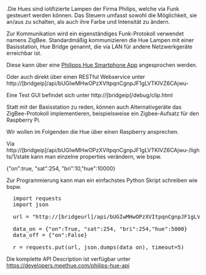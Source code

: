 <!--META {"title":"Philips Hue","tags":["hardware","introduction"],"createDate":null,"updateDate":1489778760803} -->
.Die Hues sind iotifizierte Lampen der Firma Philips, welche via Funk gesteuert werden können.
Das Steuern umfasst sowohl die Möglichkeit, sie an/aus zu schalten, als auch ihre Farbe und Intensität zu ändern.

Zur Kommunikation wird ein eigenständiges Funk-Protokoll verwendet namens ZigBee.
Standardmäßig kommunizieren die Hue Lampen mit einer Basisstation,  Hue Bridge genannt, die via LAN für andere Netzwerkgeräte erreichbar ist.

Diese kann über eine [Philipps Hue Smartphone App](http://www2.meethue.com/de-de/philipshueapp) angesprochen werden.

Oder auch direkt über einen RESTful Webservice unter http://[bridgeip]/api/bUGIwMHwOPzXVItpqnCgnpJF1gLVTKIVZ6CAjwu-

Eine Test GUI befindet sich unter http://[bridgeip]/debug/clip.html

Statt mit der Basisstation zu reden, können auch Alternativgeräte das ZigBee-Protokoll implementieren, beispielsweise ein Zigbee-Aufsatz für den Raspberry Pi.

Wir wollen im Folgenden die Hue über einen Raspberry ansprechen.

Via http://[bridgeip]/api/bUGIwMHwOPzXVItpqnCgnpJF1gLVTKIVZ6CAjwu-/lights/1/state kann man einzelne properties verändern, wie bspw.

  {"on":true, "sat":254, "bri":10,"hue":10000}

Zur Programmierung kann man ein einfachstes Python Skript schreiben wie bspw.

<pre>
  import requests
  import json
  
  url = "http://[bridgeurl]/api/bUGIwMHwOPzXVItpqnCgnpJF1gLVTKIVZ6CAjwu-/lights/1/state"
  
  data_on = {"on":True, "sat":254, "bri":254,"hue":5000}
  data_off = {"on":False}
  
  r = requests.put(url, json.dumps(data_on), timeout=5)
</pre>

Die komplette API Description ist verfügbar unter https://developers.meethue.com/philips-hue-api 